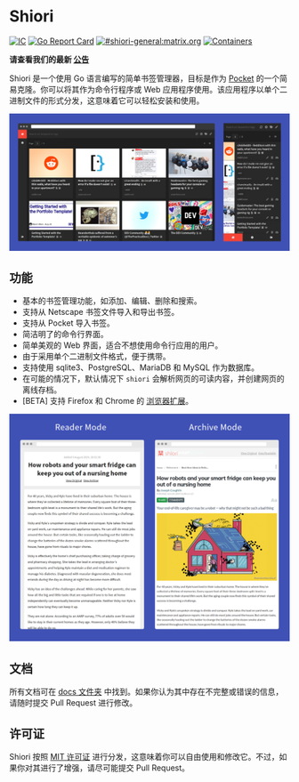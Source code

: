 # Shiori

[![IC](https://github.com/go-shiori/shiori/actions/workflows/push.yml/badge.svg?branch=master)](https://github.com/go-shiori/shiori/actions/workflows/push.yml)
[![Go Report Card](https://goreportcard.com/badge/github.com/go-shiori/shiori)](https://goreportcard.com/report/github.com/go-shiori/shiori)
[![#shiori-general:matrix.org](https://img.shields.io/badge/matrix-%23shiori-orange)](https://matrix.to/#/#shiori:matrix.org)
[![Containers](https://img.shields.io/static/v1?label=Container&message=Images&color=1488C6&logo=docker)](https://github.com/go-shiori/shiori/pkgs/container/shiori)

**请查看我们的最新 [公告](https://github.com/go-shiori/shiori/discussions/categories/announcements)**

Shiori 是一个使用 Go 语言编写的简单书签管理器，目标是作为 [Pocket][pocket] 的一个简易克隆。你可以将其作为命令行程序或 Web 应用程序使用。该应用程序以单个二进制文件的形式分发，这意味着它可以轻松安装和使用。

![截图][screenshot]

## 功能

- 基本的书签管理功能，如添加、编辑、删除和搜索。
- 支持从 Netscape 书签文件导入和导出书签。
- 支持从 Pocket 导入书签。
- 简洁明了的命令行界面。
- 简单美观的 Web 界面，适合不想使用命令行应用的用户。
- 由于采用单个二进制文件格式，便于携带。
- 支持使用 sqlite3、PostgreSQL、MariaDB 和 MySQL 作为数据库。
- 在可能的情况下，默认情况下 `shiori` 会解析网页的可读内容，并创建网页的离线存档。
- [BETA] 支持 Firefox 和 Chrome 的 [浏览器扩展][web-extension]。

![阅读模式与存档模式对比][mode-comparison]

## 文档

所有文档可在 [docs 文件夹][documentation] 中找到。如果你认为其中存在不完整或错误的信息，请随时提交 Pull Request 进行修改。

## 许可证

Shiori 按照 [MIT 许可证][mit] 进行分发，这意味着你可以自由使用和修改它。不过，如果你对其进行了增强，请尽可能提交 Pull Request。

[documentation]: https://github.com/go-shiori/shiori/blob/master/docs/index.md
[mit]: https://choosealicense.com/licenses/mit/
[web-extension]: https://github.com/go-shiori/shiori-web-ext
[screenshot]: https://raw.githubusercontent.com/go-shiori/shiori/master/docs/assets/screenshots/cover.png
[mode-comparison]: https://raw.githubusercontent.com/go-shiori/shiori/master/docs/assets/screenshots/comparison.png
[pocket]: https://getpocket.com/
[256]: https://github.com/go-shiori/shiori/issues/256